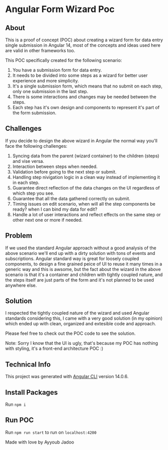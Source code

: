 # Angular Form Wizard Poc

## About
This is a proof of concept (POC) about creating a wizard form for data entry single submission in Angular 14, most of the concepts and ideas used here are valid in other frameworks too.

This POC specifically created for the following scenario:
1. You have a submission form for data entry.
2. It needs to be divided into some steps as a wizard for better user experience and more simplicity.
3. It's a single submission form, which means that no submit on each step, only one submission in the last step.
4. There is some interactions and changes may be needed between the steps.
5. Each step has it's own design and components to represent it's part of the form submission.

## Challenges
If you decide to design the above wizard in Angular the normal way you'll face the following challenges:
1. Syncing data from the parent (wizard container) to the children (steps) and vise versa.
3. Interaction between steps when needed.
4. Validation before going to the next step or submit.
5. Handling step nivigation logic in a clean way instead of implementing it in each step.
6. Guarantee direct reflection of the data changes on the UI regardless of which step you see.
7. Guarantee that all the data gathered correctly on submit.
8. Timing issues on edit scenario, when will all the step components be ready? when I can bind my data for edit?
9. Handle a lot of user interactions and reflect effects on the same step or other next one or more if needed.

## Problem
If we used the standard Angular approach without a good analysis of the above scenario we'll end up with a dirty solution with tons of events and subscriptions.
Angular standard way is great for loosely coupled components, to design a fine grained peice of UI to reuse it many times in a generic way and this is awsome, but the fact about the wizard in the above scenario is that it's a container and children with tightly coupled nature, and the steps itself are just parts of the form and it's not planned to be used anywhere else.

## Solution
I respected the tightly coupled nature of the wizard and used Angular standards considering this, I came with a very good solution (in my opinion) which ended up with clean, organized and extesible code and approach.

Please feel free to check out the POC code to see the solution.

Note: Sorry I know that the UI is ugly, that's because my POC has nothing with styling, it's a front-end architecture POC :)

## Technical Info
This project was generated with [Angular CLI](https://github.com/angular/angular-cli) version 14.0.6.

## Install Packages

Run `npm i`

## Run POC

Run `npm run start` to run on `localhost:4200`

Made with love by Ayyoub Jadoo
